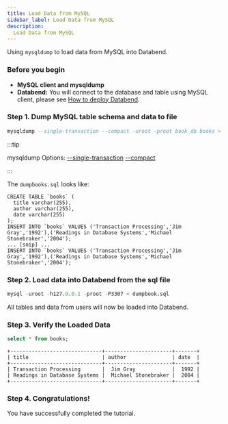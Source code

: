 ```yaml
---
title: Load Data from MySQL
sidebar_label: Load Data from MySQL
description:
  Load Data from MySQL
---
```


Using `mysqldump` to load data from MySQL into Databend.

### Before you begin

* **MySQL client and mysqldump**
* **Databend:** You will connect to the database and table using MySQL client, please see [How to deploy Databend](/doc/category/deploy).

### Step 1. Dump MySQL table schema and data to file

```sql title="Dump book_db.books table schema and datas"
mysqldump --single-transaction --compact -uroot -proot book_db books > dumpbooks.sql
```

:::tip

mysqldump Options: [--single-transaction](https://dev.mysql.com/doc/refman/8.0/en/mysqldump.html#option_mysqldump_single-transaction) [--compact](https://dev.mysql.com/doc/refman/8.0/en/mysqldump.html#option_mysqldump_compact)

:::

The `dumpbooks.sql` looks like:
```text title='dumpbooks.sql'
CREATE TABLE `books` (
  title varchar(255),
  author varchar(255),
  date varchar(255) 
);
INSERT INTO `books` VALUES ('Transaction Processing','Jim Gray','1992'),('Readings in Database Systems','Michael Stonebraker','2004');
... [snip] ...
INSERT INTO `books` VALUES ('Transaction Processing','Jim Gray','1992'),('Readings in Database Systems','Michael Stonebraker','2004');
```

### Step 2. Load data into Databend from the sql file

```sql
mysql -uroot -h127.0.0.1 -proot -P3307 < dumpbook.sql
```

All tables and data from users will now be loaded into Databend.

### Step 3. Verify the Loaded Data

```sql title='mysql>'
select * from books;
```

```
+------------------------------+----------------------+-------+
| title                        | author               | date  |
+------------------------------+----------------------+-------+
| Transaction Processing       |  Jim Gray            |  1992 |
| Readings in Database Systems |  Michael Stonebraker |  2004 |
+------------------------------+----------------------+-------+
```

### Step 4. Congratulations!

You have successfully completed the tutorial.
